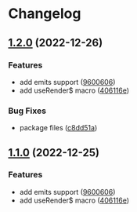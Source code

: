 # Changelog

## [1.2.0](https://github.com/madeofsun/vue-tsx-macros/compare/v1.1.0...v1.2.0) (2022-12-26)


### Features

* add emits support ([9600606](https://github.com/madeofsun/vue-tsx-macros/commit/9600606310263ab80bf972ec008283d9791a235f))
* add useRender$ macro ([406116e](https://github.com/madeofsun/vue-tsx-macros/commit/406116ef661545b682b5f2aa46da43c60c2891bf))


### Bug Fixes

* package files ([c8dd51a](https://github.com/madeofsun/vue-tsx-macros/commit/c8dd51a32c79853696c5cf990c3c9bb271f0923e))

## [1.1.0](https://github.com/madeofsun/vue-tsx-macros/compare/v1.0.4...v1.1.0) (2022-12-25)


### Features

* add emits support ([9600606](https://github.com/madeofsun/vue-tsx-macros/commit/9600606310263ab80bf972ec008283d9791a235f))
* add useRender$ macro ([406116e](https://github.com/madeofsun/vue-tsx-macros/commit/406116ef661545b682b5f2aa46da43c60c2891bf))
